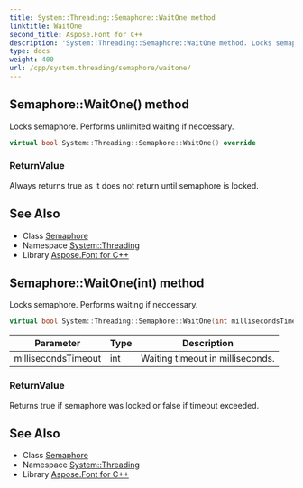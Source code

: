 ```yaml
---
title: System::Threading::Semaphore::WaitOne method
linktitle: WaitOne
second_title: Aspose.Font for C++
description: 'System::Threading::Semaphore::WaitOne method. Locks semaphore. Performs unlimited waiting if neccessary in C++.'
type: docs
weight: 400
url: /cpp/system.threading/semaphore/waitone/
---
```

## Semaphore::WaitOne() method


Locks semaphore. Performs unlimited waiting if neccessary.

```cpp
virtual bool System::Threading::Semaphore::WaitOne() override
```


### ReturnValue

Always returns true as it does not return until semaphore is locked.

## See Also

* Class [Semaphore](../)
* Namespace [System::Threading](../../)
* Library [Aspose.Font for C++](../../../)
## Semaphore::WaitOne(int) method


Locks semaphore. Performs waiting if neccessary.

```cpp
virtual bool System::Threading::Semaphore::WaitOne(int millisecondsTimeout) override
```


| Parameter | Type | Description |
| --- | --- | --- |
| millisecondsTimeout | int | Waiting timeout in milliseconds. |

### ReturnValue

Returns true if semaphore was locked or false if timeout exceeded.

## See Also

* Class [Semaphore](../)
* Namespace [System::Threading](../../)
* Library [Aspose.Font for C++](../../../)
